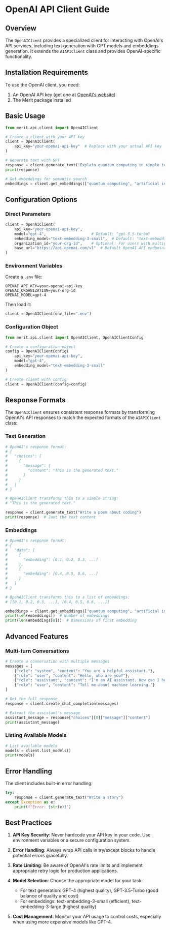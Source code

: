 # OpenAI API Client Guide

## Overview

The `OpenAIClient` provides a specialized client for interacting with OpenAI's API services, including text generation with GPT models and embeddings generation. It extends the `AIAPIClient` class and provides OpenAI-specific functionality.

## Installation Requirements

To use the OpenAI client, you need:

1. An OpenAI API key (get one at [OpenAI's website](https://platform.openai.com/api-keys))
2. The Merit package installed

## Basic Usage

```python
from merit.api.client import OpenAIClient

# Create a client with your API key
client = OpenAIClient(
    api_key="your-openai-api-key"  # Replace with your actual API key
)

# Generate text with GPT
response = client.generate_text("Explain quantum computing in simple terms")
print(response)

# Get embeddings for semantic search
embeddings = client.get_embeddings(["quantum computing", "artificial intelligence"])
```

## Configuration Options

### Direct Parameters

```python
client = OpenAIClient(
    api_key="your-openai-api-key",
    model="gpt-4",                    # Default: "gpt-3.5-turbo"
    embedding_model="text-embedding-3-small",  # Default: "text-embedding-ada-002"
    organization_id="your-org-id",    # Optional: For users with multiple organizations
    base_url="https://api.openai.com/v1"  # Default OpenAI API endpoint
)
```

### Environment Variables

Create a `.env` file:
```
OPENAI_API_KEY=your-openai-api-key
OPENAI_ORGANIZATION=your-org-id
OPENAI_MODEL=gpt-4
```

Then load it:
```python
client = OpenAIClient(env_file=".env")
```

### Configuration Object

```python
from merit.api.client import OpenAIClient, OpenAIClientConfig

# Create a configuration object
config = OpenAIClientConfig(
    api_key="your-openai-api-key",
    model="gpt-4",
    embedding_model="text-embedding-3-small"
)

# Create client with config
client = OpenAIClient(config=config)
```

## Response Formats

The `OpenAIClient` ensures consistent response formats by transforming OpenAI's API responses to match the expected formats of the `AIAPIClient` class:

### Text Generation

```python
# OpenAI's response format:
# {
#   "choices": [
#     {
#       "message": {
#         "content": "This is the generated text."
#       }
#     }
#   ]
# }

# OpenAIClient transforms this to a simple string:
# "This is the generated text."

response = client.generate_text("Write a poem about coding")
print(response)  # Just the text content
```

### Embeddings

```python
# OpenAI's response format:
# {
#   "data": [
#     {
#       "embedding": [0.1, 0.2, 0.3, ...]
#     },
#     {
#       "embedding": [0.4, 0.5, 0.6, ...]
#     }
#   ]
# }

# OpenAIClient transforms this to a list of embeddings:
# [[0.1, 0.2, 0.3, ...], [0.4, 0.5, 0.6, ...]]

embeddings = client.get_embeddings(["quantum computing", "artificial intelligence"])
print(len(embeddings))  # Number of embeddings
print(len(embeddings[0]))  # Dimensions of first embedding
```

## Advanced Features

### Multi-turn Conversations

```python
# Create a conversation with multiple messages
messages = [
    {"role": "system", "content": "You are a helpful assistant."},
    {"role": "user", "content": "Hello, who are you?"},
    {"role": "assistant", "content": "I'm an AI assistant. How can I help you today?"},
    {"role": "user", "content": "Tell me about machine learning."}
]

# Get the full response
response = client.create_chat_completion(messages)

# Extract the assistant's message
assistant_message = response["choices"][0]["message"]["content"]
print(assistant_message)
```

### Listing Available Models

```python
# List available models
models = client.list_models()
print(models)
```

## Error Handling

The client includes built-in error handling:

```python
try:
    response = client.generate_text("Write a story")
except Exception as e:
    print(f"Error: {str(e)}")
```

## Best Practices

1. **API Key Security**: Never hardcode your API key in your code. Use environment variables or a secure configuration system.

2. **Error Handling**: Always wrap API calls in try/except blocks to handle potential errors gracefully.

3. **Rate Limiting**: Be aware of OpenAI's rate limits and implement appropriate retry logic for production applications.

4. **Model Selection**: Choose the appropriate model for your task:
   - For text generation: GPT-4 (highest quality), GPT-3.5-Turbo (good balance of quality and cost)
   - For embeddings: text-embedding-3-small (efficient), text-embedding-3-large (highest quality)

5. **Cost Management**: Monitor your API usage to control costs, especially when using more expensive models like GPT-4.
